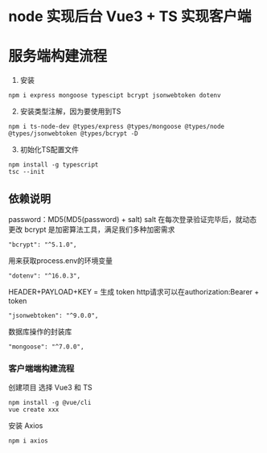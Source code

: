 # node 实现后台 Vue3 + TS 实现客户端

# 服务端构建流程

1. 安装

```
npm i express mongoose typescipt bcrypt jsonwebtoken dotenv
```

2. 安装类型注解，因为要使用到TS

```
npm i ts-node-dev @types/express @types/mongoose @types/node @types/jsonwebtoken @types/bcrypt -D
```

3. 初始化TS配置文件

```
npm install -g typescript
tsc --init
```

## 依赖说明

password：MD5(MD5(password) + salt)
salt 在每次登录验证完毕后，就动态更改
bcrypt 是加密算法工具，满足我们多种加密需求

    "bcrypt": "^5.1.0",

用来获取process.env的环境变量

    "dotenv": "^16.0.3",

HEADER+PAYLOAD+KEY = 生成 token
http请求可以在authorization:Bearer + token

    "jsonwebtoken": "^9.0.0",

数据库操作的封装库

    "mongoose": "^7.0.0",

### 客户端端构建流程

创建项目 选择 Vue3 和 TS

    npm install -g @vue/cli
    vue create xxx

安装 Axios

    npm i axios


